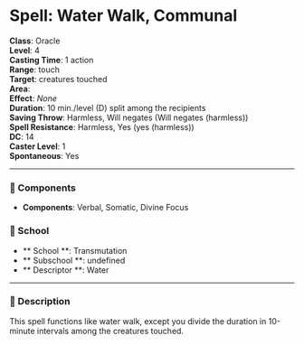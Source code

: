 
# Spell: Water Walk, Communal
**Class**: Oracle  
**Level**: 4  
**Casting Time**: 1 action  
**Range**: touch  
**Target**: creatures touched  
**Area**:   
**Effect**: _None_  
**Duration**: 10 min./level (D) split among the recipients  
**Saving Throw**: Harmless, Will negates (Will negates (harmless))  
**Spell Resistance**: Harmless, Yes (yes (harmless))  
**DC**: 14  
**Caster Level**: 1  
**Spontaneous**: Yes

---

### 🔮 Components
- **Components**: Verbal, Somatic, Divine Focus

### 🏫 School
- ** School **: Transmutation
- ** Subschool **: undefined
- ** Descriptor **: Water
---

### 📜 Description
This spell functions like water walk, except you divide the duration in 10-minute intervals among the creatures touched.
